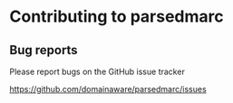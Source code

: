 # Contributing to parsedmarc

## Bug reports

Please report bugs on the GitHub issue tracker

<https://github.com/domainaware/parsedmarc/issues>
